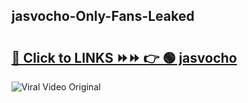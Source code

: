
 ## jasvocho-Only-Fans-Leaked

# <h2><a href="https://clipsfans.com/jasvocho&ref=git">🔗 Click to LINKS ⏩⏩ 👉 🟢 jasvocho </a></h2>

<a href="https://clipsfans.com/jasvocho&ref=git" rel="nofollow" data-target="animated-image.originalLink"><img src="https://i.ibb.co.com/xMMVF88/686577567.gif" alt="Viral Video Original" style="max-width: 100%; display: inline-block;" data-target="animated-image.originalImage"></a>
